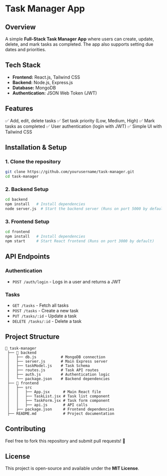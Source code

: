 # Task Manager App

## Overview
A simple **Full-Stack Task Manager App** where users can create, update, delete, and mark tasks as completed. The app also supports setting due dates and priorities.

## Tech Stack
- **Frontend:** React.js, Tailwind CSS
- **Backend:** Node.js, Express.js
- **Database:** MongoDB
- **Authentication:** JSON Web Token (JWT)

## Features
✅ Add, edit, delete tasks
✅ Set task priority (Low, Medium, High)
✅ Mark tasks as completed
✅ User authentication (login with JWT)
✅ Simple UI with Tailwind CSS

## Installation & Setup

### 1. Clone the repository
```sh
git clone https://github.com/yourusername/task-manager.git
cd task-manager
```

### 2. Backend Setup
```sh
cd backend
npm install   # Install dependencies
node server.js  # Start the backend server (Runs on port 5000 by default)
```

### 3. Frontend Setup
```sh
cd frontend
npm install   # Install dependencies
npm start     # Start React frontend (Runs on port 3000 by default)
```

## API Endpoints

### Authentication
- `POST /auth/login` - Logs in a user and returns a JWT

### Tasks
- `GET /tasks` - Fetch all tasks
- `POST /tasks` - Create a new task
- `PUT /tasks/:id` - Update a task
- `DELETE /tasks/:id` - Delete a task

## Project Structure
```
📂 task-manager
 ├── 📂 backend
 │   ├── db.js           # MongoDB connection
 │   ├── server.js       # Main Express server
 │   ├── taskModel.js    # Task Schema
 │   ├── routes.js       # Task API routes
 │   ├── auth.js         # Authentication logic
 │   └── package.json    # Backend dependencies
 ├── 📂 frontend
 │   ├── src
 │   │   ├── App.jsx      # Main React file
 │   │   ├── TaskList.jsx # Task list component
 │   │   ├── TaskForm.jsx # Task form component
 │   │   ├── api.js       # API calls
 │   ├── package.json     # Frontend dependencies
 ├── README.md            # Project documentation
```

## Contributing
Feel free to fork this repository and submit pull requests! 🚀

## License
This project is open-source and available under the **MIT License**.

